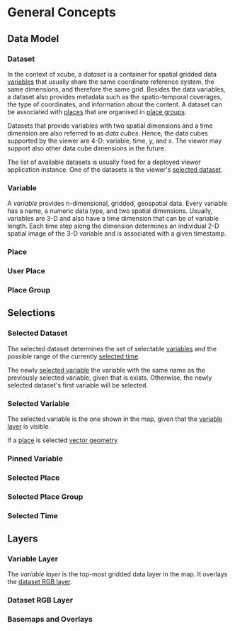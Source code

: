 # General Concepts


## Data Model

### Dataset

In the context of xcube, a _dataset_ is a container for spatial
gridded data [variables](#Variable) that usually share the same
coordinate reference system, the same dimensions, and therefore 
the same grid.
Besides the data variables, a dataset also provides metadata such 
as the spatio-temporal coverages, the type of coordinates, and information
about the content.
A dataset can be associated with [places](#Place) that are
organised in [place groups](#Place-Group).

Datasets that provide variables with two spatial dimensions and a time
dimension are also referred to as _data cubes_. Hence, the data cubes 
supported by the viewer are 4-D: variable, time, y, and x.
The viewer may support also other data cube dimensions in the future. 

The list of available datasets is usually fixed for a deployed viewer
application instance. One of the datasets is the viewer's 
[selected dataset](#Selected-Dataset).

### Variable

A _variable_ provides n-dimensional, gridded, geospatial data.
Every variable has a name, a numeric data type, and two spatial dimensions.
Usually, variables are 3-D and also have a time dimension that can be of 
variable length. Each time step along the dimension determines an individual 
2-D spatial image of the 3-D variable and is associated with a given timestamp.

### Place

### User Place

### Place Group

## Selections

### Selected Dataset

The selected dataset determines the set of selectable [variables](#Variable)
and the possible range of the currently [selected time](#Selected-Time).

The newly [selected variable](#Selected-Variable)
the variable with the same name as the previously selected variable, given
that is exists. Otherwise, the newly selected dataset's first variable will
be selected.

### Selected Variable

The selected variable is the one shown in the map, given that the
[variable layer](#Variable-Layer) is visible.

If a [place](#Places-and-Place-Groups) is selected [vector geometry]()

### Pinned Variable

### Selected Place

### Selected Place Group

### Selected Time


## Layers

### Variable Layer

The _variable layer_ is the top-most gridded data layer in the map.
It overlays the [dataset RGB layer](#Dataset-RGB-Layer).

### Dataset RGB Layer

### Basemaps and Overlays
